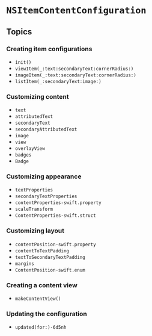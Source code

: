 # ``NSItemContentConfiguration``

## Topics

### Creating item configurations

- ``init()``
- ``viewItem(_:text:secondaryText:cornerRadius:)``
- ``imageItem(_:text:secondaryText:cornerRadius:)``
- ``listItem(_:secondaryText:image:)``

### Customizing content

- ``text``
- ``attributedText``
- ``secondaryText``
- ``secondaryAttributedText``
- ``image``
- ``view``
- ``overlayView``
- ``badges``
- ``Badge``


### Customizing appearance

- ``textProperties``
- ``secondaryTextProperties``
- ``contentProperties-swift.property``
- ``scaleTransform``
- ``ContentProperties-swift.struct``

### Customizing layout

- ``contentPosition-swift.property``
- ``contentToTextPadding``
- ``textToSecondaryTextPadding``
- ``margins``
- ``ContentPosition-swift.enum``

### Creating a content view

- ``makeContentView()``

### Updating the configuration

- ``updated(for:)-6d5nh``

